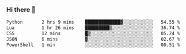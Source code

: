 ### Hi there 👋

<!--
**gustavkrist/gustavkrist** is a ✨ _special_ ✨ repository because its `README.md` (this file) appears on your GitHub profile.

Here are some ideas to get you started:

- 🔭 I’m currently working on ...
- 🌱 I’m currently learning ...
- 👯 I’m looking to collaborate on ...
- 🤔 I’m looking for help with ...
- 💬 Ask me about ...
- 📫 How to reach me: ...
- 😄 Pronouns: ...
- ⚡ Fun fact: ...
-->

<!--START_SECTION:waka-->

```txt
Python       2 hrs 9 mins    █████████████▓░░░░░░░░░░░   54.55 %
Lua          1 hr 26 mins    █████████▒░░░░░░░░░░░░░░░   36.74 %
CSS          12 mins         █▒░░░░░░░░░░░░░░░░░░░░░░░   05.24 %
JSON         6 mins          ▓░░░░░░░░░░░░░░░░░░░░░░░░   02.67 %
PowerShell   1 min           ░░░░░░░░░░░░░░░░░░░░░░░░░   00.51 %
```

<!--END_SECTION:waka-->
